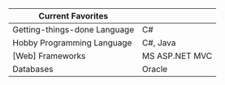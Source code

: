 | Current Favorites            |                      |
|------------------------------|----------------------|
| Getting-things-done Language | C#                   |
| Hobby Programming Language   | C#, Java             |
| [Web] Frameworks             | MS ASP.NET MVC       |
| Databases                    | Oracle               |
